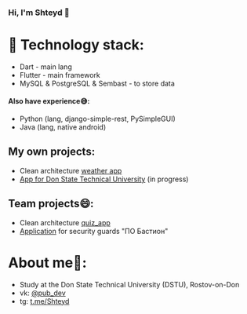 ### Hi, I'm Shteyd :wave:

# :monocle_face: Technology stack:
- Dart - main lang
- Flutter - main framework
- MySQL & PostgreSQL & Sembast - to store data

#### Also have experience:sweat_smile::
- Python (lang, django-simple-rest, PySimpleGUI)
- Java (lang, native android)

## My own projects:
- Clean architecture [weather app](https://github.com/Shteyd/weather_app)
- [App for Don State Technical University](https://github.com/Shteyd/DSTU_app) (in progress)

## Team projects:smile::
- Clean architecture [quiz_app](https://github.com/nikolai-2/quiz_app)
- [Application](https://github.com/nikolai-2/bastion_skatguard_mobile) for security guards "ПО Бастион"

# About me:cowboy_hat_face::
- Study at the Don State Technical University (DSTU), Rostov-on-Don
- vk: [@pub_dev](https://vk.com/pub_dev)
- tg: [t.me/Shteyd](t.me/Shteyd)
